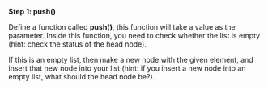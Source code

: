 <!--title={Inserting Items in Empty List}--> 

<!--badges={Algorithms:2,Python:1}-->

<!--concepts={Inserting Into a Linked List}-->

**Step 1: push()**

Define a function called **push()**, this function will take a value as the parameter. Inside this function, you need to check whether the list is empty (hint: check the status of the head node).

If this is an empty list, then make a new node with the given element, and insert that new node into your list (hint: if you insert a new node into an empty list, what should the head node be?).

